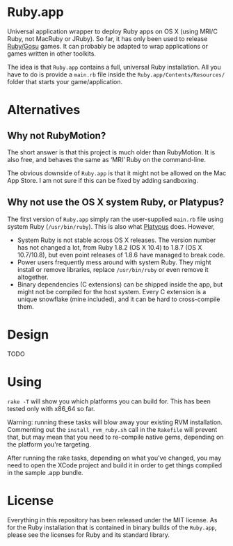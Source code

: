# Ruby.app

Universal application wrapper to deploy Ruby apps on OS X (using MRI/C Ruby, not MacRuby or JRuby). So far, it has only been used to release [Ruby/Gosu](https://github.com/jlnr/gosu) games. It can probably be adapted to wrap applications or games written in other toolkits.

The idea is that `Ruby.app` contains a full, universal Ruby installation. All you have to do is provide a `main.rb` file inside the `Ruby.app/Contents/Resources/` folder that starts your game/application.

# Alternatives

## Why not RubyMotion?

The short answer is that this project is much older than RubyMotion. It is also free, and behaves the same as ‘MRI’ Ruby on the command-line.

The obvious downside of `Ruby.app` is that it might not be allowed on the Mac App Store. I am not sure if this can be fixed by adding sandboxing.

## Why not use the OS X system Ruby, or Platypus?

The first version of `Ruby.app` simply ran the user-supplied `main.rb` file using system Ruby (`/usr/bin/ruby`). This is also what [Platypus](http://sveinbjorn.org/platypus) does. However,

* System Ruby is not stable across OS X releases. The version number has not changed a lot, from Ruby 1.8.2 (OS X 10.4) to 1.8.7 (OS X 10.7/10.8), but even point releases of 1.8.6 have managed to break code.
* Power users frequently mess around with system Ruby. They might install or remove libraries, replace `/usr/bin/ruby` or even remove it altogether.
* Binary dependencies (C extensions) can be shipped inside the app, but might not be compiled for the host system. Every C extension is a unique snowflake (mine included), and it can be hard to cross-compile them.

# Design

TODO

# Using

`rake -T` will show you which platforms you can build for. This has been tested only with x86_64 so far.

Warning: running these tasks will blow away your existing RVM installation. Commenting out the `install_rvm_ruby.sh` call in the `Rakefile` will prevent that, but may mean that you need to re-compile native gems, depending on the platform you're targeting.

After running the rake tasks, depending on what you've changed, you may need to open the XCode project and build it in order to get things compiled in the sample .app bundle.

# License

Everything in this repository has been released under the MIT license. As for the Ruby installation that is contained in binary builds of the `Ruby.app`, please see the licenses for Ruby and its standard library.
